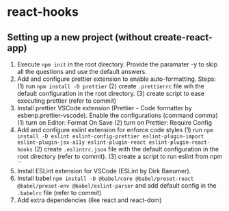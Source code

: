 # react-hooks

## Setting up a new project (without create-react-app)

1. Execute `npm init` in the root directory. Provide the paramater -y to skip all the questions and use the default answers.
2. Add and configure prettier extension to enable auto-formatting. Steps: (1) run `npm install -D prettier` (2) create `.prettierrc` file wih the default configuration in the root directory. (3) create script to ease executing prettier (refer to commit)
3. Install prettier VSCode extension (Prettier - Code formatter by esbenp.prettier-vscode). Enable the configurations (command comma) (1) turn on Editor: Format On Save (2) turn on Prettier: Require Config
4. Add and configure eslint extension for enforce code styles (1) run `npm install -D eslint eslint-config-prettier eslint-plugin-import eslint-plugin-jsx-a11y eslint-plugin-react eslint-plugin-react-hooks` (2) create `.eslintrc.json` file with the default configuration in the root directory (refer to commit). (3) create a script to run eslint from npm ``
5. Install ESLint extension for VSCode (ESLint by Dirk Baeumer).
6. Install babel `npm install -D @babel/core @babel/preset-react @babel/preset-env @babel/eslint-parser` and add default config in the `.babelrc` file (refer to commit)
7. Add extra dependencies (like react and react-dom)
